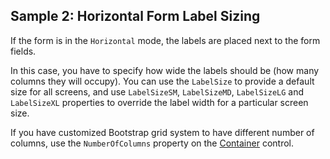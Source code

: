 ## Sample 2: Horizontal Form Label Sizing

If the form is in the `Horizontal` mode, the labels are placed next to the form fields. 

In this case, you have to specify how wide the labels should be (how many columns they will occupy). You can use the `LabelSize` to provide a default size for all screens, and use `LabelSizeSM`, `LabelSizeMD`, `LabelSizeLG` and `LabelSizeXL` properties to override the label width for a particular screen size.

If you have customized Bootstrap grid system to have different number of columns, use the `NumberOfColumns` property on the [Container](/docs/controls/bootstrap/Container/{branch}) control.
